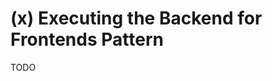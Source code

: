 # (x) Executing the Backend for Frontends Pattern

TODO

<!-- https://samnewman.io/patterns/architectural/bff/ -->
<!-- https://www.thoughtworks.com/insights/blog/bff-soundcloud -->
<!-- https://philcalcado.com/2019/07/12/some_thoughts_graphql_bff.html -->

